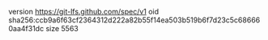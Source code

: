 version https://git-lfs.github.com/spec/v1
oid sha256:ccb9a6f63cf2364312d222a82b55f14ea503b519b6f7d23c5c686660aa4f31dc
size 5563
